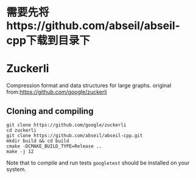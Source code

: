 # 需要先将https://github.com/abseil/abseil-cpp下载到目录下

# Zuckerli
Compression format and data structures for large graphs. original from:https://github.com/google/zuckerli

## Cloning and compiling

``` shell
git clone https://github.com/google/zuckerli
cd zuckerli
git clone https://github.com/abseil/abseil-cpp.git
mkdir build && cd build
cmake -DCMAKE_BUILD_TYPE=Release ..
make -j 12
```

Note that to compile and run tests `googletest` should be installed on your
system.
